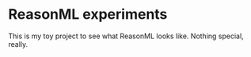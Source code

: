 # ReasonML experiments

This is my toy project to see what ReasonML looks like. Nothing special, really.
